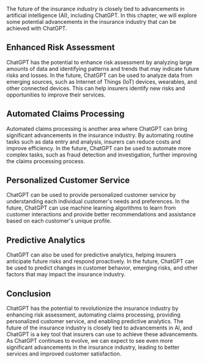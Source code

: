 
The future of the insurance industry is closely tied to advancements in artificial intelligence (AI), including ChatGPT. In this chapter, we will explore some potential advancements in the insurance industry that can be achieved with ChatGPT.

Enhanced Risk Assessment
------------------------

ChatGPT has the potential to enhance risk assessment by analyzing large amounts of data and identifying patterns and trends that may indicate future risks and losses. In the future, ChatGPT can be used to analyze data from emerging sources, such as Internet of Things (IoT) devices, wearables, and other connected devices. This can help insurers identify new risks and opportunities to improve their services.

Automated Claims Processing
---------------------------

Automated claims processing is another area where ChatGPT can bring significant advancements in the insurance industry. By automating routine tasks such as data entry and analysis, insurers can reduce costs and improve efficiency. In the future, ChatGPT can be used to automate more complex tasks, such as fraud detection and investigation, further improving the claims processing process.

Personalized Customer Service
-----------------------------

ChatGPT can be used to provide personalized customer service by understanding each individual customer's needs and preferences. In the future, ChatGPT can use machine learning algorithms to learn from customer interactions and provide better recommendations and assistance based on each customer's unique profile.

Predictive Analytics
--------------------

ChatGPT can also be used for predictive analytics, helping insurers anticipate future risks and respond proactively. In the future, ChatGPT can be used to predict changes in customer behavior, emerging risks, and other factors that may impact the insurance industry.

Conclusion
----------

ChatGPT has the potential to revolutionize the insurance industry by enhancing risk assessment, automating claims processing, providing personalized customer service, and enabling predictive analytics. The future of the insurance industry is closely tied to advancements in AI, and ChatGPT is a key tool that insurers can use to achieve these advancements. As ChatGPT continues to evolve, we can expect to see even more significant advancements in the insurance industry, leading to better services and improved customer satisfaction.

